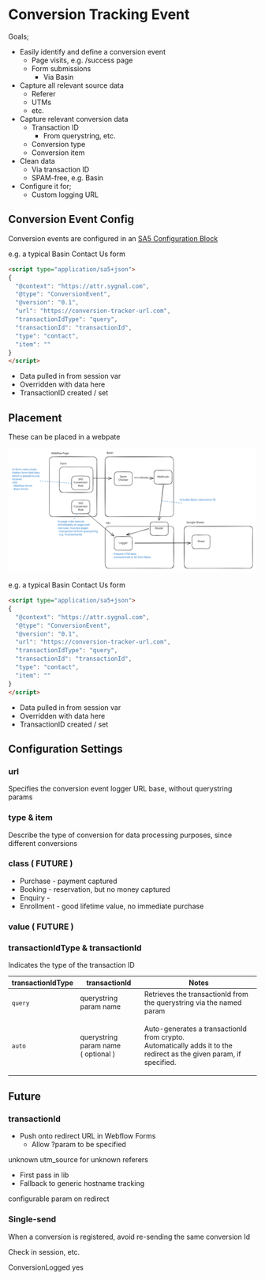 # Conversion Tracking Event

Goals;

* Easily identify and define a conversion event
  * Page visits, e.g. /success page
  * Form submissions
    * Via Basin&#x20;
* Capture all relevant source data&#x20;
  * Referer
  * UTMs
  * etc.&#x20;
* Capture relevant conversion data
  * Transaction ID
    * From querystring, etc.&#x20;
  * Conversion type
  * Conversion item
* Clean data
  * Via transaction ID&#x20;
  * SPAM-free, e.g. Basin&#x20;
* Configure it for;
  * Custom logging URL&#x20;

## Conversion Event Config

Conversion events are configured in an [SA5 Configuration Block](../overview/configuration-blocks/)&#x20;





e.g. a typical Basin Contact Us form&#x20;

```html
<script type="application/sa5+json">
{
  "@context": "https://attr.sygnal.com",
  "@type": "ConversionEvent",
  "@version": "0.1",
  "url": "https://conversion-tracker-url.com", 
  "transactionIdType": "query", 
  "transactionId": "transactionId",
  "type": "contact",
  "item": ""  
}
</script>
```

* Data pulled in from session var&#x20;
* Overridden with data here
* TransactionID created / set&#x20;



## Placement&#x20;



These can be placed in a webpate

<img src="../.gitbook/assets/file.excalidraw (1) (1) (1) (1).svg" alt="" class="gitbook-drawing">





e.g. a typical Basin Contact Us form&#x20;

```html
<script type="application/sa5+json">
{
  "@context": "https://attr.sygnal.com",
  "@type": "ConversionEvent",
  "@version": "0.1",
  "url": "https://conversion-tracker-url.com", 
  "transactionIdType": "query", 
  "transactionId": "transactionId",
  "type": "contact",
  "item": ""  
}
</script>
```

* Data pulled in from session var&#x20;
* Overridden with data here
* TransactionID created / set&#x20;



## Configuration Settings&#x20;

### url

Specifies the conversion event logger URL base, without querystring params

### type & item&#x20;

Describe the type of conversion for data processing purposes, since different conversions

### class ( FUTURE ) &#x20;

* Purchase - payment captured
* Booking - reservation, but no money captured
* Enquiry -&#x20;
* Enrollment - good lifetime value, no immediate purchase&#x20;

### value ( FUTURE )&#x20;

### transactionIdType & transactionId

Indicates the type of the transaction ID&#x20;

| transactionIdType | transactionId                                  | Notes                                                                                                                         |
| ----------------- | ---------------------------------------------- | ----------------------------------------------------------------------------------------------------------------------------- |
| `query`           | querystring param name                         | Retrieves the transactionId from the querystring via the named param                                                          |
| `auto`            | <p>querystring param name <br>( optional )</p> | <p>Auto-generates a transactionId from crypto.<br>Automatically adds it to the redirect as the given param, if specified.</p> |





## Future

### transactionId

* Push onto redirect URL in Webflow Forms&#x20;
  * Allow ?param to be specified

unknown utm\_source for unknown referers

* First pass in lib
* Fallback to generic hostname tracking&#x20;

configurable param on redirect&#x20;

### Single-send

When a conversion is registered, avoid re-sending the same conversion Id&#x20;

Check in session, etc.&#x20;

ConversionLogged yes&#x20;



